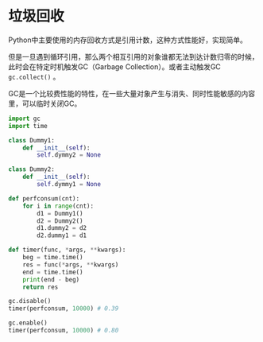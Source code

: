 垃圾回收
================================================================================

Python中主要使用的内存回收方式是引用计数，这种方式性能好，实现简单。

但是一旦遇到循环引用，那么两个相互引用的对象谁都无法到达计数归零的时候，此时会在特定时机触发GC（Garbage Collection）。或者主动触发GC `gc.collect()` 。

GC是一个比较费性能的特性，在一些大量对象产生与消失、同时性能敏感的内容里，可以临时关闭GC。

```python
import gc
import time

class Dummy1:
    def __init__(self):
        self.dymmy2 = None

class Dummy2:
    def __init__(self):
        self.dymmy1 = None

def perfconsum(cnt):
    for i in range(cnt):
        d1 = Dummy1()
        d2 = Dummy2()
        d1.dummy2 = d2
        d2.dummy1 = d1

def timer(func, *args, **kwargs):
    beg = time.time()
    res = func(*args, **kwargs)
    end = time.time()
    print(end - beg)
    return res

gc.disable()
timer(perfconsum, 10000) # 0.39

gc.enable()
timer(perfconsum, 10000) # 0.80
```
